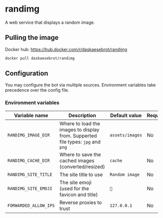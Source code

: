 # randimg

A web service that displays a random image.

## Pulling the image
Docker hub: https://hub.docker.com/r/daskaesebrot/randimg
```bash
docker pull daskaesebrot/randimg
```

## Configuration

You may configure the bot via multiple sources.
Environment variables take precedence over the config file.

### Environment variables
| Variable name | Description | Default value | Required? |
| - | - | - | - |
| `RANDIMG_IMAGE_DIR` | Where to load the images to display from. Supperted file types: `jpg` and `png` | `assets/images` | No |
| `RANDIMG_CACHE_DIR` | Where to save the cached images (converted/resized) | `cache` | No |
| `RANDIMG_SITE_TITLE` | The site title to use | `Random image` | No |
| `RANDIMG_SITE_EMOJI` | The site emoji (used for the favicon and title) | `🦈` | No |
| `FORWARDED_ALLOW_IPS` | Reverse proxies to trust | `127.0.0.1` | No |
